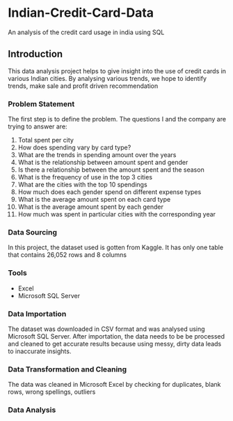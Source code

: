 # Indian-Credit-Card-Data
An analysis of the credit card usage in india using SQL  
## Introduction
This data analysis project helps to give insight into the use of credit cards in various Indian cities. By analysing various trends, we hope to identify trends, make sale and profit driven recommendation

### Problem Statement
The first step is to define the problem. The questions I and the company are trying to answer are:
1.	Total spent per city
2.	How does spending vary by card type?
3.	What are the trends in spending amount over the years
4.	What is the relationship between amount spent and gender
5.	Is there a relationship between the amount spent and the season
6.	What is the frequency of use in the top 3 cities
7.	What are the cities with the top 10 spendings
8.	How much does each gender spend on different expense types
9.	What is the average amount spent on each card type
10.	What is the average amount spent by each gender
11.	How much was spent in particular cities with the corresponding year

### Data Sourcing
In this project, the dataset used is gotten from Kaggle. It has only one table that contains 26,052 rows and 8 columns

### Tools
 - Excel
 - Microsoft SQL Server

### Data Importation
The dataset was downloaded in CSV format and was analysed using Microsoft SQL Server. After importation, the data needs to be be processed and cleaned to get accurate results because using messy, dirty data leads to inaccurate insights.

### Data Transformation and Cleaning
The data was cleaned in Microsoft Excel by checking for duplicates, blank rows, wrong spellings, outliers

### Data Analysis


    
